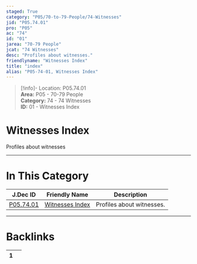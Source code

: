 ```yaml
---  
staged: True  
category: "P05/70-to-79-People/74-Witnesses"  
jid: "P05.74.01"  
pro: "P05"  
ac: "74"  
id: "01"  
jarea: "70-79 People"  
jcat: "74 Witnesses"  
desc: "Profiles about witnesses."  
friendlyname: "Witnesses Index"  
title: "index"  
alias: "P05-74-01, Witnesses Index"  
---  
```

>[!info]- Location: P05.74.01  
>**Area:** P05 - 70-79 People  
>**Category:** 74 - 74 Witnesses  
>**ID:** 01 - Witnesses Index  
  
# Witnesses Index  
  
Profiles about witnesses  
   
  
  
---  
# In This Category  
  
| J.Dec ID                                                                        | Friendly Name                                                                         | Description               |  
| ------------------------------------------------------------------------------- | ------------------------------------------------------------------------------------- | ------------------------- |  
| [P05.74.01](index.md) | [Witnesses Index](index.md) | Profiles about witnesses. |  
  
  
---  
# Backlinks  
<div><table class="dataview table-view-table"><thead class="table-view-thead"><tr class="table-view-tr-header"><th class="table-view-th"><span></span><span class="dataview small-text">1</span></th><th class="table-view-th"><span></span></th></tr></thead><tbody class="table-view-tbody"></tbody></table></div>